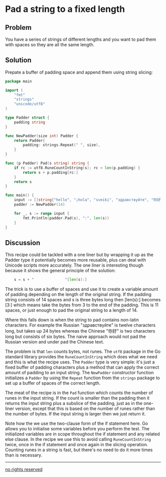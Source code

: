 # Pad a string to a fixed length

## Problem

You have a series of strings of different lengths and you want to pad them with spaces so they are all the same length.

## Solution

Prepate a buffer of padding space and append them using string slicing:

```Go
package main

import (
    "fmt"
    "strings"
    "unicode/utf8"
)

type Padder struct {
    padding string
}

func NewPadder(size int) Padder {
    return Padder{
        padding: strings.Repeat(" ", size),
    }
}

func (p Padder) Pad(s string) string {
    if rc := utf8.RuneCountInString(s); rc < len(p.padding) {
        return s + p.padding[rc:]
    }
    return s
}

func main() {
    input := []string{"hello", "¡hola", "sveiki", "здравствуйте", "你好"}
    padder := NewPadder(14)

    for _, s := range input {
        fmt.Println(padder.Pad(s), ":", len(s))
    }
}
```

## Discussion

This recipe could be tackled with a one liner but by wrapping it up as the Padder type it potentially becomes more reusable, plus can deal with Unicode scripts more accurately. The one liner is interesting though because it shows the general principle of the solution:

```Go
    s = s + "              "[len(s):]
```

The trick is to use a buffer of spaces and use it to create a variable amount of padding depending on the length of the original string. If the padding string consists of 14 spaces and s is three bytes long then [len(s):] becomes [3:] which means take the bytes from 3 to the end of the padding. This is 11 spaces, or just enough to pad the original string to a length of 14.

Where this falls down is when the string to pad contains non-latin characters. For example the Russian "здравствуйте" is twelve characters long, but takes up 24 bytes whereas the Chinese "你好" is two characters long but consists of six bytes. The naive approach would not pad the Russian version and under pad the Chinese text.

The problem is that `len` counts bytes, not runes. The `utf8` package in the Go standard library provides the `RuneCountInString` which does what we need and this is what the recipe uses. The `Padder` type is very simple: it's just a fixed buffer of padding characters plus a method that can apply the correct amount of padding to an input string. The `NewPadder` constructor function initializes a `Padder` by using the `Repeat` function from the `strings` package to set up a buffer of spaces of the correct length.

The meat of the recipe is in the `Pad` function which counts the number of runes in the input string. If the count is smaller than the padding then it returns the input string plus a subslice of the padding, just as in the one-liner version, except that this is based on the number of runes rather than the number of bytes. If the input string is larger then we just return it.

Note how the we use the two-clause form of the if statement here. Go allows you to initialise some variables before you perform the test. The initialized variables are in scope throughout the if statement and any related else clause. In the recipe we use this to avoid calling `RuneCountInString` twice, once in the if statement and once again in the slicing operation. Counting runes in a string is fast, but there's no need to do it more times than is necessary.

----
[no rights reserved](http://creativecommons.org/publicdomain/zero/1.0/)



